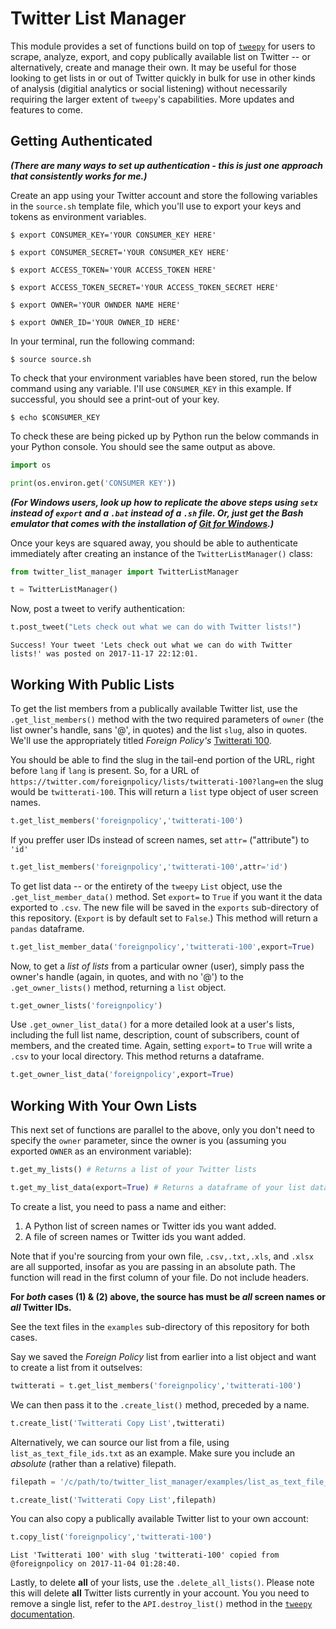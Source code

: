 
# Twitter List Manager

This module provides a set of functions build on top of [`tweepy`](https://github.com/tweepy/tweepy) for users to scrape, analyze, export, and copy publically available list on Twitter -- or alternatively, create and manage their own. It may be useful for those looking to get lists in or out of Twitter quickly in bulk for use in other kinds of analysis (digitial analytics or social listening) without necessarily requiring the larger extent of `tweepy`'s capabilities. More updates and features to come. 

## Getting Authenticated

***(There are many ways to set up authentication - this is just one approach that consistently works for me.)***

Create an app using your Twitter account and store the following variables in the `source.sh` template file, which you'll use to export your keys and tokens as environment variables. 

`$ export CONSUMER_KEY='YOUR CONSUMER_KEY HERE'`

`$ export CONSUMER_SECRET='YOUR CONSUMER_KEY HERE'`

`$ export ACCESS_TOKEN='YOUR ACCESS_TOKEN HERE'`

`$ export ACCESS_TOKEN_SECRET='YOUR ACCESS_TOKEN_SECRET HERE'`

`$ export OWNER='YOUR OWNDER NAME HERE'`

`$ export OWNER_ID='YOUR OWNER_ID HERE'`

In your terminal, run the following command:

`$ source source.sh`

To check that your environment variables have been stored, run the below command using any variable. I'll use `CONSUMER_KEY` in this example. If successful, you should see a print-out of your key.

`$ echo $CONSUMER_KEY`

To check these are being picked up by Python run the below commands in your Python console. You should see the same output as above.


```python
import os

print(os.environ.get('CONSUMER KEY'))
```

***(For Windows users, look up how to replicate the above steps using `setx` instead of `export` and a `.bat` instead of a `.sh` file. Or, just get the Bash emulator that comes with the installation of [Git for Windows](https://git-for-windows.github.io/).)***

Once your keys are squared away, you should be able to authenticate immediately after creating an instance of the `TwitterListManager()` class:


```python
from twitter_list_manager import TwitterListManager

t = TwitterListManager()
```

Now, post a tweet to verify authentication:


```python
t.post_tweet("Lets check out what we can do with Twitter lists!")
```

    Success! Your tweet 'Lets check out what we can do with Twitter lists!' was posted on 2017-11-17 22:12:01.
    

## Working With Public Lists

To get the list members from a publically available Twitter list, use the `.get_list_members()` method with the two required parameters of `owner` (the list owner's handle, sans '@', in quotes) and the list `slug`, also in quotes. We'll use the appropriately titled *Foreign Policy's* [Twitterati 100](https://twitter.com/foreignpolicy/lists/twitterati-100?lang=en). 

You should be able to find the slug in the tail-end portion of the URL, right before `lang` if `lang` is present. So, for a URL of `https://twitter.com/foreignpolicy/lists/twitterati-100?lang=en` the slug would be `twitterati-100`. This will return a `list` type object of user screen names.


```python
t.get_list_members('foreignpolicy','twitterati-100')
```

If you preffer user IDs instead of screen names, set `attr=` ("attribute") to `'id'`


```python
t.get_list_members('foreignpolicy','twitterati-100',attr='id')
```

To get list data -- or the entirety of the `tweepy` `List` object, use the `.get_list_member_data()` method. Set `export=` to `True` if you want it the data exported to `.csv`. The new file will be saved in the `exports` sub-directory of this repository. (`Export` is by default set to `False`.) This method will return a `pandas` dataframe.


```python
t.get_list_member_data('foreignpolicy','twitterati-100',export=True)
```

Now, to get a *list of lists* from a particular owner (user), simply pass the owner's handle (again, in quotes, and with no '@') to the `.get_owner_lists()` method, returning a `list` object.


```python
t.get_owner_lists('foreignpolicy')
```

Use `.get_owner_list_data()` for a more detailed look at a user's lists, including the full list name, description, count of subscribers, count of members, and the created time. Again, setting `export=` to `True` will write a `.csv` to your local directory. This method returns a dataframe.


```python
t.get_owner_list_data('foreignpolicy',export=True)
```

## Working With Your Own Lists

This next set of functions are parallel to the above, only you don't need to specify the `owner` parameter, since the owner is you (assuming you exported `OWNER` as an environment variable):


```python
t.get_my_lists() # Returns a list of your Twitter lists
```


```python
t.get_my_list_data(export=True) # Returns a dataframe of your list data
```

To create a list, you need to pass a name and either:

1. A Python list of screen names or Twitter ids you want added.
2. A file of screen names or Twitter ids you want added.

Note that if you're sourcing from your own file, `.csv,.txt,.xls`, and `.xlsx` are all supported, insofar as you are passing in an absolute path. The function will read in the first column of your file. Do not include headers.

**For *both* cases (1) & (2) above, the source has must be *all* screen names or *all* Twitter IDs.**

See the text files in the `examples` sub-directory of this repository for both cases.

Say we saved the *Foreign Policy* list from earlier into a list object and want to create a list from it outselves:


```python
twitterati = t.get_list_members('foreignpolicy','twitterati-100')
```

We can then pass it to the `.create_list()` method, preceded by a name.


```python
t.create_list('Twitterati Copy List',twitterati)
```

Alternatively, we can source our list from a file, using `list_as_text_file_ids.txt` as an example. Make sure you include an *absolute* (rather than a relative) filepath.


```python
filepath = '/c/path/to/twitter_list_manager/examples/list_as_text_file_ids.txt'

t.create_list('Twitterati Copy List',filepath)
```

You can also copy a publically available Twitter list to your own account:


```python
t.copy_list('foreignpolicy','twitterati-100')
```

    List 'Twitterati 100' with slug 'twitterati-100' copied from @foreignpolicy on 2017-11-04 01:28:40.
    

Lastly, to delete **all** of your lists, use the `.delete_all_lists()`. Please note this will delete **all** Twitter lists currently in your account. You you need to remove a single list, refer to the `API.destroy_list()` method in the [`tweepy` documentation](http://docs.tweepy.org/en/v3.5.0/api.html). 
